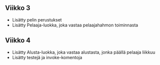 ## Viikko 3

- Lisätty pelin perustukset
- Lisätty Pelaaja-luokka, joka vastaa pelaajahahmon toiminnasta

## Viikko 4

- Lisätty Alusta-luokka, joka vastaa alustasta, jonka päällä pelaaja liikkuu
- Lisätty testejä ja invoke-komentoja

